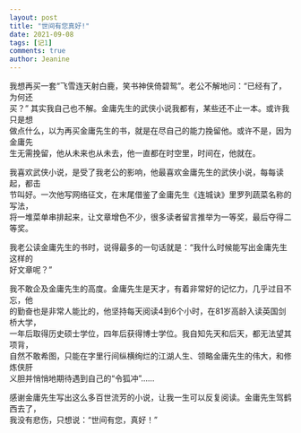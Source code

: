 ```yaml
---
layout: post
title: "世间有您真好!"
date: 2021-09-08 
tags: [记1]
comments: true
author: Jeanine 
---
```

我想再买一套“飞雪连天射白鹿，笑书神侠倚碧鸳”。老公不解地问：“已经有了，为何还  
买？” 其实我自己也不解。金庸先生的武侠小说我都有，某些还不止一本。或许我只是想  
做点什么，以为再买金庸先生的书，就是在尽自己的能力挽留他。或许不是，因为金庸先  
生无需挽留，他从未来也从未去，他一直都在时空里，时间在，他就在。  

我喜欢武侠小说，是受了我老公的影响，他最喜欢金庸先生的武侠小说，每每读起，都击  
节叫好。一次他写网络征文，在末尾借鉴了金庸先生《连城诀》里罗列蔬菜名称的写法，  
将一堆菜单串排起来，让文章增色不少，很多读者留言推举为一等奖，最后夺得二等奖。  

我老公读金庸先生的书时，说得最多的一句话就是：“我什么时候能写出金庸先生这样的  
好文章呢？”  

我不敢企及金庸先生的高度。金庸先生是天才，有着非常好的记忆力，几乎过目不忘，他  
的勤奋也是非常人能比的，他坚持每天阅读4到6个小时，在81岁高龄入读英国剑桥大学，  
一年后取得历史硕士学位，四年后获得博士学位。我自知先天和后天，都无法望其项背，  
自然不敢希图，只能在字里行间纵横绚烂的江湖人生、领略金庸先生的伟大，和修炼侠肝  
义胆并悄悄地期待遇到自己的“令狐冲”……  

感谢金庸先生写出这么多百世流芳的小说，让我一生可以反复阅读。金庸先生驾鹤西去了，  
我没有悲伤，只想说：“世间有您，真好！”
